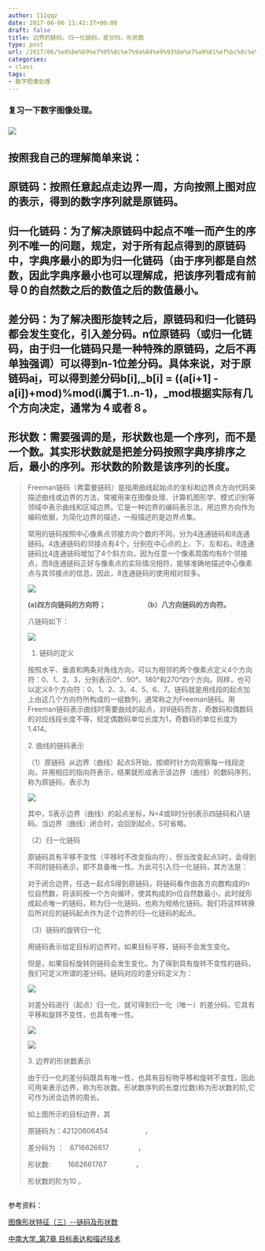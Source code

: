 ```yaml
---
author: 111qqz
date: 2017-06-06 11:42:37+00:00
draft: false
title: 边界的链码，归一化链码，差分玛，形状数
type: post
url: /2017/06/%e8%be%b9%e7%95%8c%e7%9a%84%e9%93%be%e7%a0%81%ef%bc%8c%e5%bd%92%e4%b8%80%e5%8c%96%e9%93%be%e7%a0%81%ef%bc%8c%e5%b7%ae%e5%88%86%e7%8e%9b%ef%bc%8c%e5%bd%a2%e7%8a%b6%e6%95%b0/
categories:
- class
tags:
- 数字图像处理
---
```


### 复习一下数字图像处理。




### 




### ![](http://img.blog.csdn.net/20141005095354734)





### 




## 按照我自己的理解简单来说：




## 原链码：按照任意起点走边界一周，方向按照上图对应的表示，得到的数字序列就是原链码。




## 归一化链码：为了解决原链码中起点不唯一而产生的序列不唯一的问题，规定，对于所有起点得到的原链码中，字典序最小的即为归一化链码（由于序列都是自然数，因此字典序最小也可以理解成，把该序列看成有前导０的自然数之后的数值之后的数值最小。




## 差分码：为了解决图形旋转之后，原链码和归一化链码都会发生变化，引入差分码。n位原链码（或归一化链码，由于归一化链码只是一种特殊的原链码，之后不再单独强调）可以得到n-1位差分码。具体来说，对于原链码a[i](i属于1..n)，可以得到差分码b[i],_b[i] = ((a[i+1] - a[i])+mod)%mod(i属于1..n-1)，_mod根据实际有几个方向决定，通常为４或者８。




## 形状数：需要强调的是，形状数也是一个序列，而不是一个数。其实形状数就是把差分码按照字典序排序之后，最小的序列。形状数的阶数是该序列的长度。





<blockquote>

> 
> 

Freeman链码（弗雷曼链码）是指用曲线起始点的坐标和边界点方向代码来描述曲线或边界的方法，常被用来在图像处理、计算机图形学、模式识别等领域中表示曲线和区域边界。它是一种边界的编码表示法，用边界方向作为编码依据，为简化边界的描述，一般描述的是边界点集。

常用的链码按照中心像素点邻接方向个数的不同，分为4连通链码和8连通链码。4连通链码的邻接点有4个，分别在中心点的上、下、左和右。8连通链码比4连通链码增加了4个斜方向，因为任意一个像素周围均有8个邻接点，而8连通链码正好与像素点的实际情况相符，能够准确地描述中心像素点与其邻接点的信息。因此，8连通链码的使用相对较多。

![](http://img.blog.csdn.net/20141005095354734)


**(a)四方向链码的方向符；                       （b）八方向链码的方向符。**

八链码如下：

![](http://img.blog.csdn.net/20141005095450515)


1. 链码的定义

按照水平、垂直和两条对角线方向，可以为相邻的两个像素点定义4个方向符：0、1、2、3，分别表示0°、90°、180°和270°四个方向。同样，也可以定义8个方向符：0、1、2、3、4、5、6、7。链码就是用线段的起点加上由这几个方向符所构成的一组数列，通常称之为Freeman链码。用Freeman链码表示曲线时需要曲线的起点，对8链码而言，奇数码和偶数码的对应线段长度不等，规定偶数码单位长度为1，奇数码的单位长度为1.414。

2. 曲线的链码表示

（1）原链码  从边界（曲线）起点S开始，按顺时针方向观察每一线段走向，并用相应的指向符表示，结果就形成表示该边界（曲线）的数码序列，称为原链码，表示为

![](http://img.blog.csdn.net/20141005095937969)


其中，S表示边界（曲线）的起点坐标，N=4或8时分别表示四链码和八链码。当边界（曲线）闭合时，会回到起点，S可省略。

（2）归一化链码

原链码具有平移不变性（平移时不改变指向符），但当改变起点S时，会得到不同的链码表示，即不具备唯一性。为此可引入归一化链码，其方法是：

对于闭合边界，任选一起点S得到原链码，将链码看作由各方向数构成的n位自然数，将该码按一个方向循环，使其构成的n位自然数最小，此时就形成起点唯一的链码，称为归一化链码，也称为规格化链码。我们将这样转换后所对应的链码起点作为这个边界的归—化链码的起点。

（3）链码的旋转归一化

用链码表示给定目标的边界时，如果目标平移，链码不会发生变化。

但是，如果目标旋转则链码会发生变化。为了得到具有旋转不变性的链码，我们可定义所谓的差分码。链码对应的差分码定义为：

![](http://img.blog.csdn.net/20141005100143503)


对差分码进行（起点）归一化，就可得到归一化（唯一）的差分码，它具有平移和旋转不变性，也具有唯一性。

![](http://img.blog.csdn.net/20141005100228368)


![](http://img.blog.csdn.net/20141005100135078)


3. 边界的形状数表示

由于归一化的差分码既具有唯一性，也具有目标物平移和旋转不变性，因此可用来表示边界，称为形状数。形状数序列的长度(位数)称为形状数的阶,它可作为闭合边界的周长。

如上图所示的目标边界，其

原链码为：42120606454                   ，

差分码为 ：   6716626617               ，

形状数:         1662661767               ，

形状数的阶为10 。


> 
> 

> 
> 

> 
> </blockquote>







## 




参考资料：

[图像形状特征（三）--链码及形状数](http://blog.csdn.net/App_12062011/article/details/53376371)

[中南大学_第7章 目标表达和描述技术](http://netclass.csu.edu.cn/NCourse/hep042/007/course1-7-1.html)




### 
